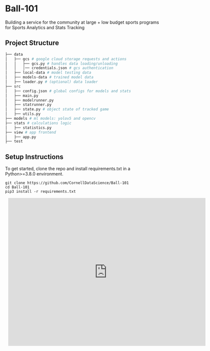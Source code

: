 # Ball-101
Building a service for the community at large + low budget sports programs for Sports Analytics and Stats Tracking

## Project Structure

```bash
├── data
│   ├── gcs # google cloud storage requests and actions
│   │   ├── gcs.py # handles data loading/unloading
│   │   │── credentials.json # gcs authentication
│   ├── local-data # model testing data
│   ├── models-data # trained model data
│   ├── loader.py # (optional) data loader
├── src
│   ├── config.json # global configs for models and stats
│   ├── main.py
│   ├── modelrunner.py
│   ├── statrunner.py
│   ├── state.py # object state of tracked game
│   ├── utils.py
├── models # ml models: yolov5 and opencv
├── stats # calculations logic
│   ├── statistics.py
├── view # app frontend
│   ├── app.py
├── test
```

## Setup Instructions
To get started, clone the repo and install requirements.txt in a Python>=3.8.0 environment.
```
git clone https://github.com/CornellDataScience/Ball-101
cd Ball-101
pip3 install -r requirements.txt
```

<div style="width: 640px; height: 480px; margin: 10px; position: relative;"><iframe allowfullscreen frameborder="0" style="width:640px; height:480px" src="https://lucid.app/documents/embedded/5283e500-286d-4b60-9a31-6ab294866694" id="M3xyY~qxCJ1e"></iframe></div>